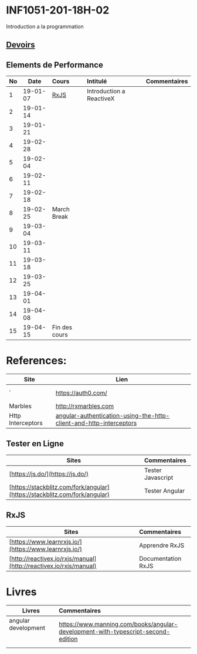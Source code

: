 # INF1051-201-18H-02

Introduction a la programmation

## [Devoirs](D.Devoirs)

## Elements de Performance

|No| Date   | Cours                   | Intitulé                                |  Commentaires    |
|--|--------|:------------------------|:----------------------------------------|:-----------------|
| 1|19-01-07|[RxJS](0.RxJS)           | Introduction a ReactiveX                |                  |
| 2|19-01-14|                         |                                         |                  |
| 3|19-01-21|                         |                                         |                  |
| 4|19-02-28|                         |                                         |                  |
| 5|19-02-04|                         |                                         |                  |
| 6|19-02-11|                         |                                         |                  |
| 7|19-02-18|                         |                                         |                  |
| 8|19-02-25| March Break             |                                         |                  |
| 9|19-03-04|                         |                                         |                  |
|10|19-03-11|                         |                                         |                  |
|11|19-03-18|                         |                                         |                  |
|12|19-03-25|                         |                                         |                  |
|13|19-04-01|                         |                                         |                  |
|14|19-04-08|                         |                                         |                  |
|15|19-04-15| Fin des cours           |                                         |                  |

# References:

|Site                            | Lien                 |
|--------------------------------|----------------------|
| .                              | https://auth0.com/   |
| Marbles                        | http://rxmarbles.com |
| Http Interceptors              | [angular-authentication-using-the-http-client-and-http-interceptors](https://medium.com/@ryanchenkie_40935/angular-authentication-using-the-http-client-and-http-interceptors-2f9d1540eb8) |

## Tester en Ligne

| Sites                                                                         |  Commentaires                          |
|--------------------------------------------------------------------------------|:---------------------------------------|
| [https://js.do/](https://js.do/)                                               | Tester Javascript                      |
| [https://stackblitz.com/fork/angular](https://stackblitz.com/fork/angular)     | Tester Angular                         |

## RxJS

| Sites                                                                          |  Commentaires                          |
|--------------------------------------------------------------------------------|:---------------------------------------|
| [https://www.learnrxjs.io/](https://www.learnrxjs.io/)                         | Apprendre RxJS                         |
| [http://reactivex.io/rxjs/manual](http://reactivex.io/rxjs/manual)             | Documentation RxJS                     |

# Livres

| Livres                                                                         |  Commentaires                          |
|--------------------------------------------------------------------------------|:---------------------------------------|
| angular development                                                            | https://www.manning.com/books/angular-development-with-typescript-second-edition  |







